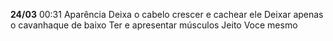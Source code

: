 **24/03**
	00:31
		Aparência 
			Deixa o cabelo crescer e cachear ele
			Deixar apenas o cavanhaque de baixo
			Ter e apresentar músculos
		Jeito
			Voce mesmo